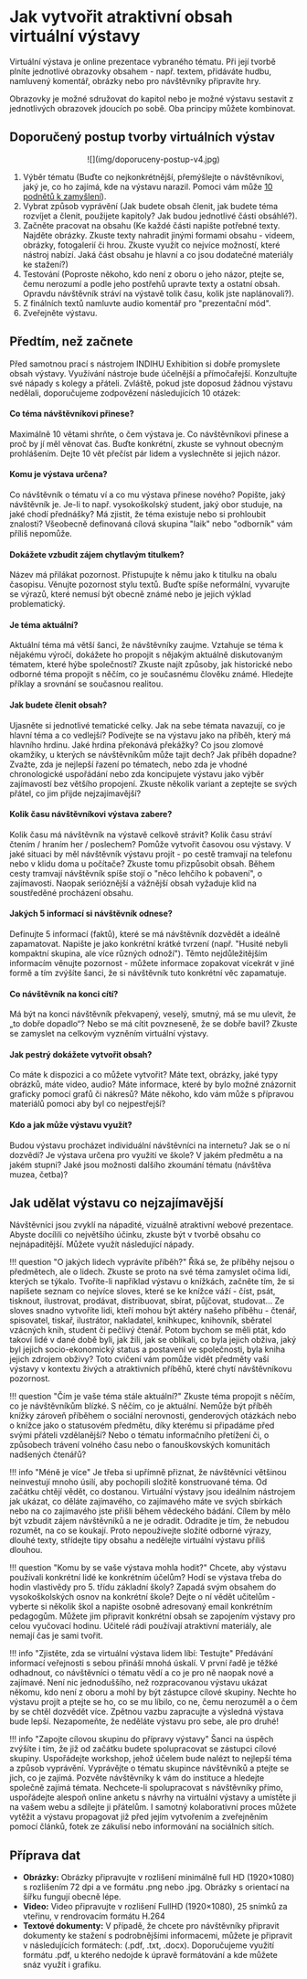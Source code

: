 # Jak vytvořit atraktivní obsah virtuální výstavy

Virtuální výstava je online prezentace vybraného tématu. Při její tvorbě
plníte jednotlivé obrazovky obsahem - např. textem, přidáváte hudbu,
namluvený komentář, obrázky nebo pro návštěvníky připravíte hry.

Obrazovky je možné sdružovat do kapitol nebo je možné výstavu sestavit z
jednotlivých obrazovek jdoucích po sobě. Oba principy můžete kombinovat.

## Doporučený postup tvorby virtuálních výstav

<center>![](img/doporuceny-postup-v4.jpg)</center>

1.  Výběr tématu (Buďte co nejkonkrétnější, přemýšlejte o návštěvníkovi, jaký je, co ho zajímá, kde na výstavu narazil. Pomoci vám může [10 podnětů k zamyšlení](obsah-vystavy.md#predtim-nez-zacnete)). 
2.  Vybrat způsob vyprávění (Jak budete obsah členit, jak budete
    téma rozvíjet a členit, použijete kapitoly? Jak budou jednotlivé
    části obsáhlé?). 
3.  Začněte pracovat na obsahu (Ke každé části napište potřebné texty.
    Najděte obrázky. Zkuste texty nahradit jinými formami obsahu -
    videem, obrázky, fotogalerií či hrou. Zkuste využít co nejvíce
    možností, které nástroj nabízí. Jaká část obsahu je hlavní a co jsou dodatečné materiály ke stažení?)
4.  Testování (Poproste někoho, kdo není z oboru o jeho názor, ptejte
    se, čemu nerozumí a podle jeho postřehů upravte texty a ostatní
    obsah. Opravdu návštěvník stráví na výstavě tolik času, kolik jste
    naplánovali?). 
5.  Z finálních textů namluvte audio komentář pro "prezentační mód". 
6.  Zveřejněte výstavu. 

## Předtím, než začnete

Před samotnou prací s nástrojem INDIHU Exhibition si dobře promyslete
obsah výstavy. Využívání nástroje bude účelnější a přímočařejší. Konzultujte své nápady s kolegy a přáteli. Zvláště, pokud jste doposud žádnou výstavu nedělali, doporučujeme zodpovězení následujících 10 otázek:  

<!-- !!! info "Tip"
    Jako inspirace mohou posloužit následující příklady. DOPLNIT -->

#### Co téma návštěvníkovi přinese? 
Maximálně 10 větami shrňte, o čem výstava je. Co návštěvníkovi přinese a proč by jí měl věnovat čas. Buďte konkrétní, zkuste se vyhnout obecným prohlášením. Dejte 10 vět přečíst pár lidem a vyslechněte si jejich názor. 

#### Komu je výstava určena? 
Co návštěvník o tématu ví a co mu výstava přinese nového? Popište, jaký návštěvník je. Je-li to např. vysokoškolský student, jaký obor studuje, na jaké chodí přednášky? Má zjistit, že téma existuje nebo si prohloubit znalosti? Všeobecně definovaná cílová skupina "laik" nebo "odborník" vám příliš nepomůže. 

#### Dokážete vzbudit zájem chytlavým titulkem? 
Název má přilákat pozornost. Přistupujte k němu jako k titulku na obalu časopisu. Věnujte pozornost stylu textů. Buďte spíše neformální, vyvarujte se výrazů, které nemusí být obecně známé nebo je jejich výklad problematický. 

#### Je téma aktuální? 
Aktuální téma má větší šanci, že návštěvníky zaujme. Vztahuje se téma k nějakému výročí, dokážete ho propojit s nějakým aktuálně diskutovaným tématem, které hýbe společností? Zkuste najít způsoby, jak historické nebo odborné téma propojit s něčím, co je současnému člověku známé. Hledejte příklay a srovnání se současnou realitou. 

#### Jak budete členit obsah? 
Ujasněte si jednotlivé tematické celky. Jak na sebe témata navazují, co je hlavní téma a co vedlejší? Podívejte se na výstavu jako na příběh, který má hlavního hrdinu. Jaké hrdina překonává překážky? Co jsou zlomové okamžiky, u kterých se návštěvníkům může tajit dech? Jak příběh dopadne? Zvažte, zda je nejlepší řazení po tématech, nebo zda je vhodné chronologické uspořádání nebo zda koncipujete výstavu jako výběr zajímavostí bez většího propojení. Zkuste několik variant a zeptejte se svých přátel, co jim přijde nejzajímavější? 

#### Kolik času návštěvníkovi výstava zabere?
Kolik času má návštěvník na výstavě celkově strávit? Kolik času stráví čtením / hraním her / poslechem? Pomůže vytvořit časovou osu výstavy. V jaké situaci by měl návštěvník výstavu projít - po cestě tramvají na telefonu nebo v klidu doma u počítače? Zkuste tomu přizpůsobit obsah. Během cesty tramvají návštěvník spíše stojí o "něco lehčího k pobavení", o zajímavosti. Naopak serióznější a vážnější obsah vyžaduje klid na soustředěné procházení obsahu. 

#### Jakých 5 informací si návštěvník odnese? 
Definujte 5 informací (faktů), které se má návštěvník dozvědět a ideálně zapamatovat. Napište je jako konkrétní krátké tvrzení (např. "Husité nebyli kompaktní skupina, ale více různých odnoží"). Těmto nejdůležitějším informacím věnujte pozornost - můžete informace zopakovat vícekrát v jiné formě a tím zvýšíte šanci, že si návštěvník tuto konkrétní věc zapamatuje. 

#### Co návštěvník na konci cítí? 
Má být na konci návštěvník překvapený, veselý, smutný, má se mu ulevit, že „to dobře dopadlo“? Nebo se má cítit povzneseně, že se dobře bavil? Zkuste se zamyslet na celkovým vyzněním virtuální výstavy. 

#### Jak pestrý dokážete vytvořit obsah? 
Co máte k dispozici a co můžete vytvořit? Máte text, obrázky, jaké typy obrázků, máte video, audio? Máte informace, které by bylo možné znázornit graficky pomocí grafů či nákresů? Máte někoho, kdo vám může s přípravou materiálů pomoci aby byl co nejpestřejší?

#### Kdo a jak může výstavu využít? 
Budou výstavu procházet individuální návštěvníci na internetu? Jak se o ní dozvědí? Je výstava určena pro využití ve škole? V jakém předmětu a na jakém stupni? Jaké jsou možnosti dalšího zkoumání tématu (návštěva muzea, četba)?

## Jak udělat výstavu co nejzajímavější

Návštěvníci jsou zvyklí na nápadité, vizuálně atraktivní webové prezentace. Abyste docílili co největšího účinku, zkuste být v tvorbě obsahu co nejnápaditější. Můžete využít následující nápady. 

!!! question "O jakých lidech vyprávíte příběh?"
    Říká se, že příběhy nejsou o předmětech, ale o lidech. Zkuste se proto na své téma zamyslet očima lidí, kterých se týkalo. Tvoříte-li například výstavu o knížkách, začněte tím, že si napíšete seznam co nejvíce sloves, které se ke knížce váží - číst, psát, tisknout, ilustrovat, prodávat, distribuovat, sbírat, půjčovat, studovat... Ze sloves snadno vytvoříte lidi, kteří mohou být aktéry našeho příběhu - čtenář, spisovatel, tiskař, ilustrátor, nakladatel, knihkupec, knihovník, sběratel vzácných knih, student či pečlivý čtenář. Potom bychom se měli ptát, kdo takoví lidé v dané době byli, jak žili, jak se oblíkali, co byla jejich obživa, jaký byl jejich socio-ekonomický status a postavení ve společnosti, byla kniha jejich zdrojem obživy? 
    Toto cvičení vám pomůže vidět předměty vaší výstavy v kontextu živých a atraktivních příběhů, které chytí návštěvníkovu pozornost. 

!!! question "Čím je vaše téma stále aktuální?"
    Zkuste téma propojit s něčím, co je návštěvníkům blízké. S něčím, co je aktuální. Nemůže být příběh knížky zároveň příběhem o sociální nerovnosti, genderových otázkách nebo o knížce jako o statusovém předmětu, díky kterému si připadáme před svými přáteli vzdělanější? Nebo o tématu informačního přetížení či, o způsobech trávení volného času nebo o fanouškovských komunitách nadšených čtenářů?

!!! info "Méně je více"
    Je třeba si upřímně přiznat, že návštěvníci většinou neinvestují mnoho úsilí, aby pochopili složitě konstruované téma. Od začátku chtějí vědět, co dostanou. Virtuální výstavy jsou ideálním nástrojem jak ukázat, co děláte zajímavého, co zajímavého máte ve svých sbírkách nebo na co zajímavého jste přišli během vědeckého bádání. Cílem by mělo být vzbudit zájem návštěvníků a ne je odradit. Odradíte je tím, že nebudou rozumět, na co se koukají. Proto nepoužívejte složité odborné výrazy, dlouhé texty, střídejte tipy obsahu a nedělejte virtuální výstavu příliš dlouhou. 

!!! question "Komu by se vaše výstava mohla hodit?"
    Chcete, aby výstavu používali konkrétní lidé ke konkrétním účelům? Hodí se výstava třeba do hodin vlastivědy pro 5. třídu základní školy? Zapadá svým obsahem do vysokoškolských osnov na konkrétní škole? Dejte o ní vědět učitelům - vyberte si několik škol a napište osobně adresovaný email konkrétním pedagogům. Můžete jim připravit konkrétní obsah se zapojením výstavy pro celou vyučovací hodinu. Učitelé rádi používají atraktivní materiály, ale nemají čas je sami tvořit. 

!!! info "Zjistěte, zda se virtuální výstava lidem líbí: Testujte"
    Předávání informací veřejnosti s sebou přináší mnohá úskalí. V první řadě je těžké odhadnout, co návštěvníci o tématu vědí a co je pro ně naopak nové a zajímavé. Není nic jednoduššího, než rozpracovanou výstavu ukázat někomu, kdo není z oboru a mohl by být zástupce cílové skupiny. Nechte ho výstavu projít a ptejte se ho, co se mu líbilo, co ne, čemu nerozuměl a o čem by se chtěl dozvědět více. Zpětnou vazbu zapracujte a výsledná výstava bude lepší. Nezapomeňte, že neděláte výstavu pro sebe, ale pro druhé! 

!!! info "Zapojte cílovou skupinu do přípravy výstavy"
    Šanci na úspěch zvýšíte i tím, že již od začátku budete spolupracovat se zástupci cílové skupiny. Uspořádejte workshop, jehož účelem bude nalézt to nejlepší téma a způsob vyprávění. Vyprávějte o tématu skupince návštěvníků a ptejte se jich, co je zajímá. Pozvěte návštěvníky k vám do instituce a hledejte společně zajímá témata. Nechcete-li spolupracovat s návštěvníky přímo, uspořádejte alespoň online anketu s návrhy na virtuální výstavy a umístěte ji na vašem webu a sdílejte ji přátelům. I samotný kolaborativní proces můžete vytěžit a výstavu propagovat již před jejím vytvořením a zveřejněním pomocí článků, fotek ze zákulisí nebo informování na sociálních sítích.  

## Příprava dat

* **Obrázky:**
    Obrázky připravujte v rozlišení minimálně full HD (1920×1080) s rozlišením 72 dpi a ve formátu .png nebo .jpg. Obrázky s orientací na šířku fungují obecně lépe. 
* **Video:**
    Video připravujte v rozlišení FullHD (1920×1080), 25 snímků za vteřinu, v rendrovacím formátu H.264
* **Textové dokumenty:**
    V případě, že chcete pro návštěvníky připravit dokumenty ke stažení s podrobnějšími informacemi, můžete je připravit v následujících formátech: (.pdf, .txt, .docx). Doporučujeme využití formátu .pdf, u kterého nedojde k úpravě formátování a kde můžete snáz využít i grafiku. 


